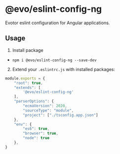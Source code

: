 # @evo/eslint-config-ng

Evotor eslint configuration for Angular applications.

## Usage

1. Install package

* `npm i @evo/eslint-config-ng --save-dev`

2. Extend your `.eslintrc.js` with installed packages:

```javascript
module.exports = {
    "root": true,
    "extends": [
        '@evo/eslint-config-ng'
    ],
    "parserOptions": {
        "ecmaVersion": 2020,
        "sourceType": "module",
        "project": ["./tsconfig.app.json"]
    },
    "env": {
        "es6": true,
        "browser": true,
        "node": true
    },
}
```
